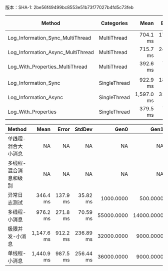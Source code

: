 ﻿版本：SHA-1: 2be56f49499bc8553e51b73f77027b4fd5c73feb

| Method                            | Categories   | Mean       | Error    | StdDev   | Median     | Ratio | RatioSD | Completed Work Items | Lock Contentions | Gen0       | Gen1       | Gen2      | Allocated | Alloc Ratio |
|---------------------------------- |------------- |-----------:|---------:|---------:|-----------:|------:|--------:|---------------------:|-----------------:|-----------:|-----------:|----------:|----------:|------------:|
| Log_Information_Sync_MultiThread  | MultiThread  |   704.1 ms | 17.66 ms | 51.79 ms |   704.8 ms |  1.01 |    0.11 |             220.0000 |        1508.0000 | 63000.0000 | 63000.0000 | 1000.0000 | 498.75 MB |        1.00 |
| Log_Information_Async_MultiThread | MultiThread  |   715.7 ms | 24.26 ms | 71.53 ms |   710.2 ms |  1.02 |    0.13 |             203.0000 |        1354.0000 | 63000.0000 | 62000.0000 | 1000.0000 | 498.34 MB |        1.00 |
| Log_With_Properties_MultiThread   | MultiThread  |   392.6 ms |  7.99 ms | 23.44 ms |   399.7 ms |  0.56 |    0.05 |            2328.0000 |         963.0000 | 26000.0000 | 26000.0000 |         - | 211.68 MB |        0.42 |
|                                   |              |            |          |          |            |       |         |                      |                  |            |            |           |           |             |
| Log_Information_Sync              | SingleThread |   922.9 ms | 18.43 ms | 46.91 ms |   911.8 ms |  1.00 |    0.07 |             232.0000 |                - | 63000.0000 | 63000.0000 | 1000.0000 | 501.48 MB |        1.00 |
| Log_Information_Async             | SingleThread | 1,597.0 ms | 31.86 ms | 69.92 ms | 1,590.8 ms |  1.73 |    0.11 |         1000367.0000 |                - | 80000.0000 | 79000.0000 | 1000.0000 | 629.79 MB |        1.26 |
| Log_With_Properties               | SingleThread |   379.5 ms |  7.56 ms | 14.02 ms |   378.1 ms |  0.41 |    0.03 |              74.0000 |                - | 27000.0000 | 27000.0000 | 1000.0000 | 210.75 MB |        0.42 |


| Method      | Mean       | Error    | StdDev    | Gen0       | Gen1       | Gen2      | Allocated |
|------------ |-----------:|---------:|----------:|-----------:|-----------:|----------:|----------:|
| 单线程-混合大小消息  |         NA |       NA |        NA |         NA |         NA |        NA |        NA |
| 多线程-混合消息和级别 |         NA |       NA |        NA |         NA |         NA |        NA |        NA |
| 异常日志测试      |   346.4 ms | 137.9 ms |  35.82 ms |  1000.0000 |   500.0000 |         - |   2.19 GB |
| 多线程-小消息     |   976.2 ms | 271.8 ms |  70.59 ms | 55000.0000 | 14000.0000 |         - |   8.81 GB |
| 极限并发-小消息    | 1,147.6 ms | 912.2 ms | 236.89 ms | 32000.0000 |  9000.0000 |         - |    7.6 GB |
| 单线程-小消息     | 1,440.9 ms | 987.5 ms | 256.44 ms | 36000.0000 |  9000.0000 | 1000.0000 |   7.99 GB |